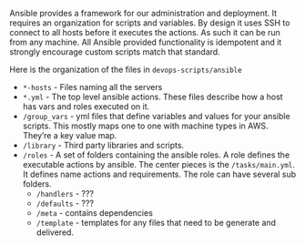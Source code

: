 
Ansible provides a framework for our administration and deployment. It requires an organization for scripts and variables.  By design it uses SSH to connect to all hosts before it executes the actions. As such it can be run from any machine. All Ansible provided functionality is idempotent and it strongly encourage custom scripts match that standard.

Here is the organization of the files in `devops-scripts/ansible`

* `*-hosts` - Files naming all the servers
* `*.yml` - The top level ansible actions.  These files describe how a host has vars and roles executed on it. 
* `/group_vars` - yml files that define variables and values for your ansible scripts. This mostly maps one to one with machine types in AWS. They’re a key value map. 
* `/library` - Third party libraries and scripts. 
* `/roles` - A set of folders containing the ansible roles. A role defines the executable actions by ansible.  The center pieces is the `/tasks/main.yml`. It defines name actions and requirements. 
The role can have several sub folders.
  * `/handlers` - ??? 
  * `/defaults` - ???
  * `/meta` - contains dependencies
  * `/template` - templates for any files that need to be generate and delivered. 
